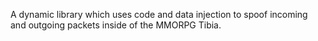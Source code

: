 A dynamic library which uses code and data injection to spoof incoming and outgoing packets inside of the MMORPG Tibia.